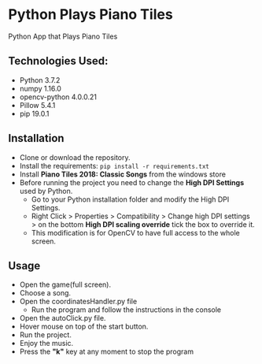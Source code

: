 # Python Plays Piano Tiles
Python App that Plays Piano Tiles

## Technologies Used:

* Python 3.7.2
* numpy         1.16.0
* opencv-python 4.0.0.21
* Pillow        5.4.1
* pip           19.0.1

## Installation

* Clone or download the repository.
* Install the requirements: 
    ```pip install -r requirements.txt```
* Install **Piano Tiles 2018: Classic Songs** from the windows store
* Before running the project you need to change the **High DPI Settings** used by Python.
    * Go to your Python installation folder and modify the High DPI Settings.
    * Right Click > Properties > Compatibility > Change high DPI settings > on the bottom **High DPI scaling override** tick the box to override it.
    * This modification is for OpenCV to have full access to the whole screen.

## Usage

* Open the game(full screen).
* Choose a song.
* Open the coordinatesHandler.py file
    * Run the program and follow the instructions in the console
* Open the autoClick.py file.
* Hover mouse on top of the start button.
* Run the project.
* Enjoy the music.
* Press the **"k"** key at any moment to stop the program